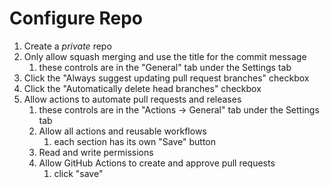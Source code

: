 # Configure Repo

1. Create a _private_ repo
2. Only allow squash merging and use the title for the commit message
   1. these controls are in the "General" tab under the Settings tab
3. Click the "Always suggest updating pull request branches" checkbox
4. Click the "Automatically delete head branches" checkbox
5. Allow actions to automate pull requests and releases
   1. these controls are in the "Actions -> General" tab under the Settings tab
   2. Allow all actions and reusable workflows
      1. each section has its own "Save" button
   3. Read and write permissions
   4. Allow GitHub Actions to create and approve pull requests
      1. click "save"
